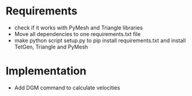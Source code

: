 # Requirements
- check if it works with PyMesh and Triangle libraries
- Move all dependencies to one requirements.txt file
- make python script setup.py to pip install requirements.txt and install TetGen, Triangle and PyMesh

# Implementation
- Add DGM command to calculate velocities
